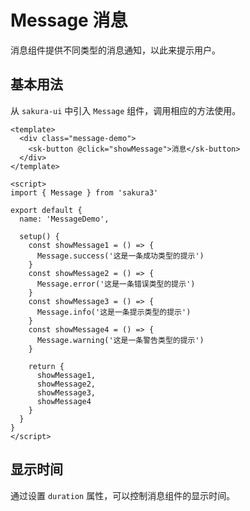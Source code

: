 # Message 消息

消息组件提供不同类型的消息通知，以此来提示用户。

## 基本用法

从 `sakura-ui` 中引入 `Message` 组件，调用相应的方法使用。

<div class="docs-preview-part">
  <message-demo></message-demo>
</div>

```vue
<template>
  <div class="message-demo">
    <sk-button @click="showMessage">消息</sk-button>
  </div>
</template>

<script>
import { Message } from 'sakura3'

export default {
  name: 'MessageDemo',

  setup() {
    const showMessage1 = () => {
      Message.success('这是一条成功类型的提示')
    }
    const showMessage2 = () => {
      Message.error('这是一条错误类型的提示')
    }
    const showMessage3 = () => {
      Message.info('这是一条提示类型的提示')
    }
    const showMessage4 = () => {
      Message.warning('这是一条警告类型的提示')
    }

    return {
      showMessage1,
      showMessage2,
      showMessage3,
      showMessage4
    }
  }
}
</script>
```

## 显示时间

通过设置 `duration` 属性，可以控制消息组件的显示时间。

<div class="docs-preview-part">
  <message-demo demo-id="2"></message-demo>
</div>


